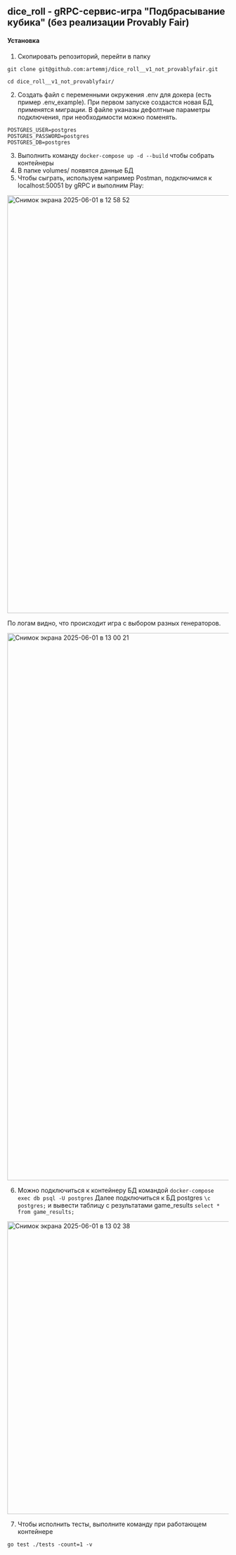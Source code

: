 ## dice_roll - gRPC-сервис-игра "Подбрасывание кубика" (без реализации Provably Fair)

#### Установка
1. Скопировать репозиторий, перейти в папку
```
git clone git@github.com:artemmj/dice_roll__v1_not_provablyfair.git

cd dice_roll__v1_not_provablyfair/
```
2. Создать файл с переменными окружения .env для докера (есть пример .env_example). При первом запуске создастся новая БД, применятся миграции. В файле уканазы дефолтные параметры подключения, при необходимости можно поменять.
```
POSTGRES_USER=postgres
POSTGRES_PASSWORD=postgres
POSTGRES_DB=postgres
```
3. Выполнить команду ```docker-compose up -d --build``` чтобы собрать контейнеры
4. В папке volumes/ появятся данные БД
5. Чтобы сыграть, используем например Postman, подключимся к localhost:50051 by gRPC и выполним Play:
<img width="949" alt="Снимок экрана 2025-06-01 в 12 58 52" src="https://github.com/user-attachments/assets/0661a32c-6b45-4bd3-9cd3-9dd4be8f3cef" />

По логам видно, что происходит игра с выбором разных генераторов.

<img width="1243" alt="Снимок экрана 2025-06-01 в 13 00 21" src="https://github.com/user-attachments/assets/b30546a4-7974-4df2-b84c-3cbb85e5f6a3" />

6. Можно подключиться к контейнеру БД командой
```docker-compose exec db psql -U postgres```
Далее подключиться к БД postgres
```\c postgres;```
и вывести таблицу с результатами game_results
```select * from game_results;```

<img width="665" alt="Снимок экрана 2025-06-01 в 13 02 38" src="https://github.com/user-attachments/assets/eebcada5-ebec-4842-bd53-3163a143a58c" />

7. Чтобы исполнить тесты, выполните команду при работающем контейнере
```
go test ./tests -count=1 -v
```

